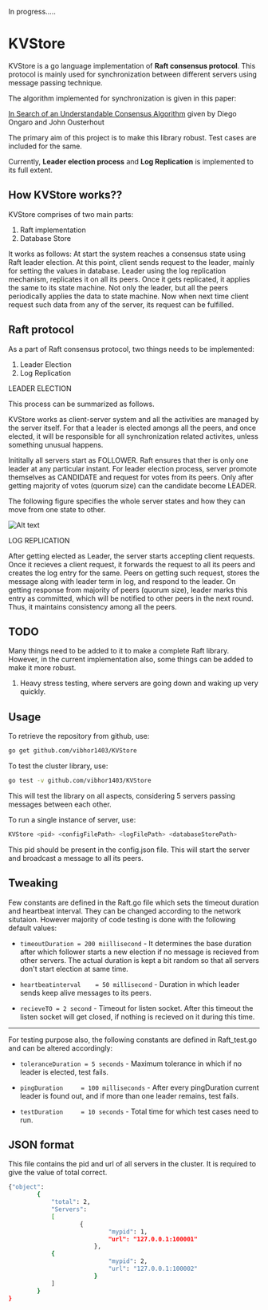 In progress.....


KVStore
=========

KVStore is a go language implementation of **Raft consensus protocol**. This protocol is mainly used for synchronization between different servers using message passing technique.

The algorithm implemented for synchronization is given in this paper:

[In Search of an Understandable Consensus Algorithm](https://ramcloud.stanford.edu/wiki/download/attachments/11370504/raft.pdf) given by Diego Ongaro and John Ousterhout

The primary aim of this project is to make this library robust. Test cases are included for the same.

Currently, **Leader election process** and **Log Replication** is implemented to its full extent.



How KVStore works??
------------------------
KVStore comprises of two main parts:
1. Raft implementation
2. Database Store

It works as follows:
At start the system reaches a consensus state using Raft leader election. At this point, client sends request to the leader, mainly for setting the values in database. Leader using the log replication mechanism, replicates it on all its peers. Once it gets replicated, it applies the same to its state machine. Not only the leader, but all the peers periodically applies the data to state machine. Now when next time client request such data from any of the server, its request can be fulfilled.

Raft protocol
----------

As a part of Raft consensus protocol, two things needs to be implemented:
1. Leader Election
2. Log Replication

LEADER ELECTION

This process can be summarized as follows.

KVStore works as client-server system and all the activities are managed by the server itself. For that a leader is elected amongs all the peers, and once elected, it will be responsible for all synchronization related activites, unless something unusual happens.

Inititally all servers start as FOLLOWER. Raft ensures that ther is only one leader at any particular instant. For leader election process, server 
promote themselves as CANDIDATE and request for votes from its peers. Only after getting majority of votes (quorum size) can the candidate become LEADER.

The following figure specifies the whole server states and how they can move from one state to other.

![Alt text](https://f.cloud.github.com/assets/6353786/2181747/b53f24d4-9763-11e3-8cd3-3c56dc28a6f9.png)

LOG REPLICATION

After getting elected as Leader, the server starts accepting client requests. Once it recieves a client request, it forwards the request to all its peers and creates the log entry for the same. Peers on getting such request, stores the message along with leader term in log, and respond to the leader. On getting response from majority of peers (quorum size), leader marks this entry as committed, which will be notified to other peers in the next round.
Thus, it maintains consistency among all the peers.

TODO
-------------

Many things need to be added to it to make a complete Raft library. However, in the current implementation also, some things can be added to make it more robust.

1. Heavy stress testing, where servers are going down and waking up very quickly. 

Usage
--------------

To retrieve the repository from github, use: 
```sh
go get github.com/vibhor1403/KVStore
```
To test the cluster library, use:
```sh
go test -v github.com/vibhor1403/KVStore
```
This will test the library on all aspects, considering 5 servers passing messages between each other.

To run a single instance of server, use:
```sh
KVStore <pid> <configFilePath> <logFilePath> <databaseStorePath>
```

This pid should be present in the config.json file. This will start the server and broadcast a message to all its peers.


Tweaking
-----------


Few constants are defined in the Raft.go file which sets the timeout duration and heartbeat interval. They can be changed according to the network situtaion. However majority of code testing is done with the following default values:

* `timeoutDuration = 200 miillisecond` - It determines the base duration after which follower starts a new election if no message is recieved from other servers. The actual duration is kept a bit random so that all servers don't start election at same time.

* `heartbeatinterval    = 50 millisecond` - Duration in which leader sends keep alive messages to its peers.

* `recieveTO = 2 second` - Timeout for listen socket. After this timeout the listen socket will get closed, if nothing is recieved on it during this time.

--------------------

For testing purpose also, the following constants are defined in Raft_test.go and can be altered accordingly:

* `toleranceDuration = 5 seconds` - Maximum tolerance in which if no leader is elected, test fails.

* `pingDuration		= 100 milliseconds` - After every pingDuration current leader is found out, and if more than one leader remains, test fails.

* `testDuration		= 10 seconds` - Total time for which test cases need to run.

JSON format
----------------
This file contains the pid and url of all servers in the cluster. It is required to give the value of total correct.
```sh
{"object": 
        {
           	"total": 2,
       		"Servers":
       		[
               		{
                       		"mypid": 1,
                       		"url": "127.0.0.1:100001"
                       	},
			{
                       		"mypid": 2,
                       		"url": "127.0.0.1:100002"
                       	}
       		]
    	}
}
```

